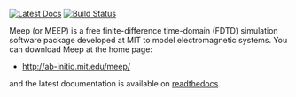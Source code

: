 [![Latest Docs](https://readthedocs.org/projects/pip/badge/?version=latest)](http://meep.readthedocs.io/en/latest/Meep/)
[![Build Status](https://travis-ci.org/stevengj/meep.svg?branch=master)](https://travis-ci.org/stevengj/meep)

Meep (or MEEP) is a free finite-difference time-domain (FDTD)
simulation software package developed at MIT to model electromagnetic
systems.  You can download Meep at the
home page:

* http://ab-initio.mit.edu/meep/

and the latest documentation is available on [readthedocs](http://meep.readthedocs.io/en/latest/Meep/).
